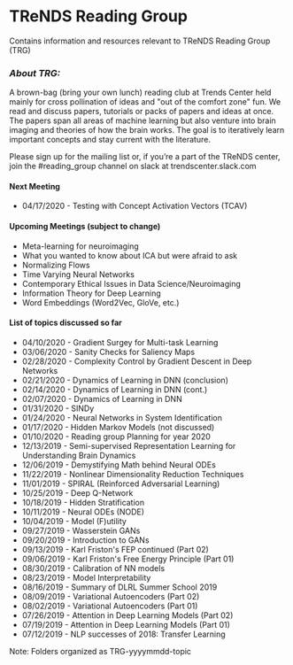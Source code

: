 # TReNDS Reading Group

Contains information and resources relevant to TReNDS Reading Group (TRG)

### __*About TRG:*__ 
A brown-bag (bring your own lunch) reading club at Trends Center held mainly for cross pollination of ideas and "out of the comfort zone" fun.  We read and discuss papers, tutorials or packs of papers and ideas at once. The  papers span all areas of machine learning but also venture into brain imaging and theories of how the brain works. The goal is to iteratively learn important concepts and stay current with the literature.

Please sign up for the mailing list or, if you’re a part of the TReNDS center, join the #reading_group channel on slack at trendscenter.slack.com

#### Next Meeting
+ 04/17/2020 - Testing with Concept Activation Vectors (TCAV)

#### Upcoming Meetings (subject to change)
+ Meta-learning for neuroimaging
+ What you wanted to know about ICA but were afraid to ask
+ Normalizing Flows
+ Time Varying Neural Networks
+ Contemporary Ethical Issues in Data Science/Neuroimaging
+ Information Theory for Deep Learning
+ Word Embeddings (Word2Vec, GloVe, etc.)

#### List of topics discussed so far
+ 04/10/2020 - Gradient Surgey for Multi-task Learning
+ 03/06/2020 - Sanity Checks for Saliency Maps
+ 02/28/2020 - Complexity Control by Gradient Descent in Deep Networks
+ 02/21/2020 - Dynamics of Learning in DNN (conclusion)
+ 02/14/2020 - Dynamics of Learning in DNN (cont.)
+ 02/07/2020 - Dynamics of Learning in DNN
+ 01/31/2020 - SINDy
+ 01/24/2020 - Neural Networks in System Identification
+ 01/17/2020 - Hidden Markov Models (not discussed)
+ 01/10/2020 - Reading group Planning for year 2020
+ 12/13/2019 - Semi-supervised Representation Learning for Understanding Brain Dynamics
+ 12/06/2019 - Demystifying Math behind Neural ODEs
+ 11/22/2019 - Nonlinear Dimensionality Reduction Techniques
+ 11/01/2019 - SPIRAL (Reinforced Adversarial Learning)
+ 10/25/2019 - Deep Q-Network
+ 10/18/2019 - Hidden Stratification 
+ 10/11/2019 - Neural ODEs (NODE)
+ 10/04/2019 - Model (F)utility
+ 09/27/2019 - Wasserstein GANs
+ 09/20/2019 - Introduction to GANs
+ 09/13/2019 - Karl Friston's FEP continued (Part 02)
+ 09/06/2019 - Karl Friston's Free Energy Principle (Part 01)
+ 08/30/2019 - Calibration of NN models
+ 08/23/2019 - Model Interpretability
+ 08/16/2019 - Summary of DLRL Summer School 2019
+ 08/09/2019 - Variational Autoencoders (Part 02)
+ 08/02/2019 - Variational Autoencoders (Part 01)
+ 07/26/2019 - Attention in Deep Learning Models (Part 02)
+ 07/19/2019 - Attention in Deep Learning Models (Part 01)
+ 07/12/2019 - NLP successes of 2018: Transfer Learning

Note: Folders organized as TRG-yyyymmdd-topic
